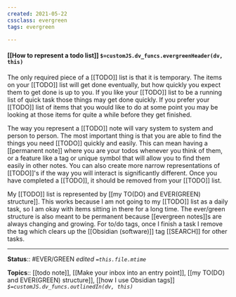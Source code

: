 ```yaml
---
created: 2021-05-22
cssclass: evergreen
tags: evergreen

---
```


#### [[How to represent a todo list]] `$=customJS.dv_funcs.evergreenHeader(dv, this)`

The only required piece of a [[TODO]] list is that it is temporary. The items on your [[TODO]] list will get done eventually, but how quickly you expect them to get done is up to you. If you like your [[TODO]] list to be a running list of quick task those things may get done quickly. If you prefer your [[TODO]] list of items that you would like to do at some point you may be looking at those items for quite a while before they get finished.

The way you represent a [[TODO]] note will vary system to system and person to person. The most important thing is that you are able to find the things you need [[TODO]] quickly and easily. This can mean having a [[permanent note]] where you are your todos whenever you think of them, or a feature like a tag or unique symbol that will allow you to find them easily in other notes. You can also create more narrow representations of [[TODO]]'s if the way you will interact is significantly different. Once you have completed a [[TODO]], it should be removed from your [[TODO]] list.

My [[TODO]] list is represented by [[my TO(DO) and EVER(GREEN) structure]]. This works because I am not going to my [[TODO]] list as a daily task, so I am okay with items sitting in there for a long time. The ever/green structure is also meant to be permanent because [[evergreen notes]]s are always changing and growing. For to/do tags, once I finish a task I remove the tag which clears up the [[Obsidian (software)]] tag [[SEARCH]] for other tasks.

---

**Status**:: #EVER/GREEN 
*edited `=this.file.mtime`*

**Topics**:: [[todo note]], [[Make your inbox into an entry point]], [[my TO(DO) and EVER(GREEN) structure]], [[how I use Obsidian tags]]
*`$=customJS.dv_funcs.outlinedIn(dv, this)`*

